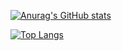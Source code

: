[![Anurag's GitHub stats](https://github-readme-stats.vercel.app/api?username=amirmohammadshamss&show_icons=true&theme=radical)](https://github.com/anuraghazra/github-readme-stats)

[![Top Langs](https://github-readme-stats.vercel.app/api/top-langs/?username=amirmohammadshamss&layout=dark&theme=radical)](https://github.com/anuraghazra/github-readme-stats)
